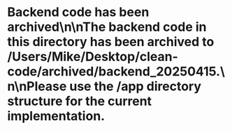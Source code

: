 # Backend code has been archived\n\nThe backend code in this directory has been archived to /Users/Mike/Desktop/clean-code/archived/backend_20250415.\n\nPlease use the /app directory structure for the current implementation.
